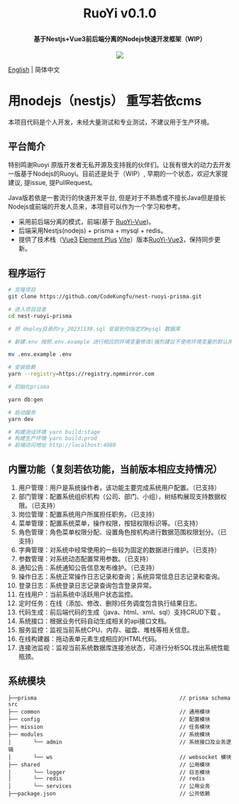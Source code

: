 <h1 align="center" style="margin: 30px 0 30px; font-weight: bold;">RuoYi v0.1.0</h1>
<h4 align="center">基于Nestjs+Vue3前后端分离的Nodejs快速开发框架（WIP）</h4>
<p align="center">
	<a href="https://github.com/CodeKungfu/ruoyi-vue3/blob/master/LICENSE"><img src="https://img.shields.io/github/license/mashape/apistatus.svg"></a>
</p>

[English](https://github.com/CodeKungfu/nest-ruoyi-prisma/blob/main/README.md) | 简体中文

# 用nodejs（nestjs） 重写若依cms

本项目代码是个人开发，未经大量测试和专业测试，不建议用于生产环境。

## 平台简介

特别鸣谢Ruoyi 原版开发者无私开源及支持我的伙伴们。让我有很大的动力去开发一版基于Nodejs的Ruoyi。目前还是处于（WIP）, 早期的一个状态，欢迎大家提建议, 提issue, 提PullRequest。

Java版若依是一套流行的快速开发平台, 但是对于不熟悉或不擅长Java但是擅长Nodejs或前端的开发人员来，本项目可以作为一个学习和参考。

* 采用前后端分离的模式，前端(基于 [RuoYi-Vue](https://github.com/CodeKungfu/ruoyi-vue3))。
* 后端采用Nestjs(nodejs) + prisma + mysql + redis。
* 提供了技术栈（[Vue3](https://v3.cn.vuejs.org) [Element Plus](https://element-plus.org/zh-CN) [Vite](https://cn.vitejs.dev)）版本[RuoYi-Vue3](https://github.com/CodeKungfu/ruoyi-vue3)，保持同步更新。

## 程序运行

```bash
# 克隆项目
git clone https://github.com/CodeKungfu/nest-ruoyi-prisma.git

# 进入项目目录
cd nest-ruoyi-prisma

# 把 deploy目录的ry_20231130.sql 安装到你指定的mysql 数据库

# 新建.env 按照.env.example 进行相应的环境变量修改(强烈建议不使用环境变量的默认用户名密码,避免不必要麻烦)

mv .env.example .env

# 安装依赖
yarn --registry=https://registry.npmmirror.com

# 初始化prisma

yarn db:gen

# 启动服务
yarn dev

# 构建测试环境 yarn build:stage
# 构建生产环境 yarn build:prod
# 前端访问地址 http://localhost:4080
```

## 内置功能（复刻若依功能，当前版本相应支持情况）

1.  用户管理：用户是系统操作者，该功能主要完成系统用户配置。（已支持）
2.  部门管理：配置系统组织机构（公司、部门、小组），树结构展现支持数据权限。（已支持）
3.  岗位管理：配置系统用户所属担任职务。（已支持）
4.  菜单管理：配置系统菜单，操作权限，按钮权限标识等。（已支持）
5.  角色管理：角色菜单权限分配、设置角色按机构进行数据范围权限划分。（已支持）
6.  字典管理：对系统中经常使用的一些较为固定的数据进行维护。（已支持）
7.  参数管理：对系统动态配置常用参数。（已支持）
8.  通知公告：系统通知公告信息发布维护。（已支持）
9.  操作日志：系统正常操作日志记录和查询；系统异常信息日志记录和查询。
10. 登录日志：系统登录日志记录查询包含登录异常。
11. 在线用户：当前系统中活跃用户状态监控。
12. 定时任务：在线（添加、修改、删除)任务调度包含执行结果日志。
13. 代码生成：前后端代码的生成（java、html、xml、sql）支持CRUD下载 。
14. 系统接口：根据业务代码自动生成相关的api接口文档。
15. 服务监控：监视当前系统CPU、内存、磁盘、堆栈等相关信息。
16. 在线构建器：拖动表单元素生成相应的HTML代码。
17. 连接池监视：监视当前系统数据库连接池状态，可进行分析SQL找出系统性能瓶颈。

## 系统模块

~~~
├──prisma                                             // prisma schema
src     
├── common                                            // 通用模块
├── config                                            // 配置模块
├── mission                                           // 任务模块
├── modules                                           // 系统模块
│       └── admin                                     // 系统接口及业务逻辑
│       └── ws                                        // websocket 模块
├── shared                                            // 公用模块
│       └── logger                                    // 日志模块
│       └── redis                                     // redis
│       └── services                                  // 公用业务
├──package.json                                       // 公共依赖
